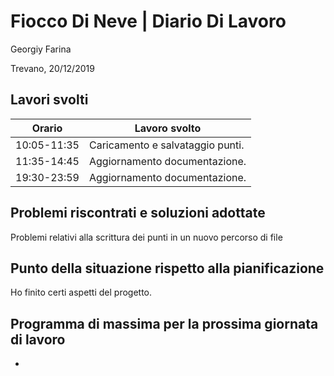 # Fiocco Di Neve | Diario Di Lavoro
Georgiy Farina

Trevano, 20/12/2019
## Lavori svolti
  Orario | Lavoro svolto
  ---------------- | -------------
  10:05-11:35    | Caricamento e salvataggio punti.
  11:35-14:45    | Aggiornamento documentazione.
  19:30-23:59    | Aggiornamento documentazione.
  

## Problemi riscontrati e soluzioni adottate
  Problemi relativi alla scrittura dei punti in un nuovo percorso di file
   
## Punto della situazione rispetto alla pianificazione
   Ho finito certi aspetti del progetto.

## Programma di massima per la prossima giornata di lavoro
   -
   
